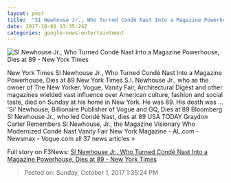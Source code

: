 ```yaml
---
layout: post
title:  "SI Newhouse Jr., Who Turned Condé Nast Into a Magazine Powerhouse, Dies at 89 - New York Times"
date: 2017-10-01 13:35:24Z
categories: google-news-entertaintment
---
```


![SI Newhouse Jr., Who Turned Condé Nast Into a Magazine Powerhouse, Dies at 89 - New York Times](https://static01.nyt.com/images/2017/10/01/obituaries/02NEWHOUSE/02NEWHOUSE-facebookJumbo.jpg)

New York Times SI Newhouse Jr., Who Turned Condé Nast Into a Magazine Powerhouse, Dies at 89 New York Times S.I. Newhouse Jr., who as the owner of The New Yorker, Vogue, Vanity Fair, Architectural Digest and other magazines wielded vast influence over American culture, fashion and social taste, died on Sunday at his home in New York. He was 89. His death was ... 'Si' Newhouse, Billionaire Publisher of Vogue and GQ, Dies at 89 Bloomberg SI Newhouse Jr., who led Condé Nast, dies at 89 USA TODAY Graydon Carter Remembers SI Newhouse, Jr., the Magazine Visionary Who Modernized Condé Nast Vanity Fair New York Magazine - AL.com - Newsmax - Vogue.com all 37 news articles »


Full story on F3News: [SI Newhouse Jr., Who Turned Condé Nast Into a Magazine Powerhouse, Dies at 89 - New York Times](http://www.f3nws.com/n/2yADTH)

> Posted on: Sunday, October 1, 2017 1:35:24 PM
